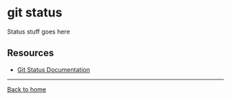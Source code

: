 # git status

Status stuff goes here 

## Resources

- [Git Status Documentation](https://git-scm.com/docs/git-status)

---

[Back to home](../README.md)
